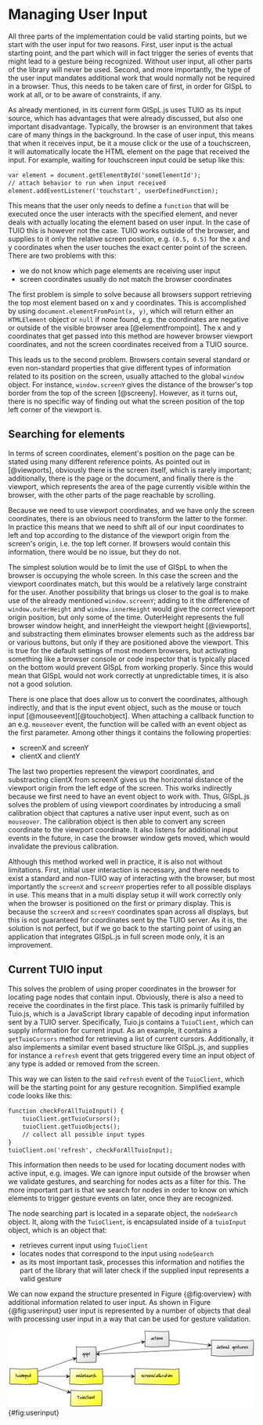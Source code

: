 # Managing User Input

All three parts of the implementation could be valid starting points, but we start with the user input for two reasons. First, user input is the actual starting point, and the part which will in fact trigger the series of events that might lead to a gesture being recognized. Without user input, all other parts of the library will never be used. Second, and more importantly, the type of the user input mandates additional work that would normally not be required in a browser. Thus, this needs to be taken care of first, in order for GISpL to work at all, or to be aware of constraints, if any.

As already mentioned, in its current form GISpL.js uses TUIO as its input source, which has advantages that were already discussed, but also one important disadvantage. Typically, the browser is an environment that takes care of many things in the background. In the case of user input, this means that when it receives input, be it a mouse click or the use of a touchscreen, it will automatically locate the HTML element on the page that received the input. For example, waiting for touchscreen input could be setup like this:

```
var element = document.getElementById('someElementId');
// attach behavior to run when input received
element.addEventListener('touchstart', userDefinedFunction);
```

This means that the user only needs to define a `function` that will be executed once the user interacts with the specified element, and never deals with actually locating the element based on user input. In the case of TUIO this is however not the case. TUIO works outside of the browser, and supplies to it only the relative screen position, e.g. `(0.5, 0.5)` for the x and y coordinates when the user touches the exact center point of the screen. There are two problems with this:

* we do not know which page elements are receiving user input
* screen coordinates usually do not match the browser coordinates

The first problem is simple to solve because all browsers support retrieving the top most element based on x and y coordinates. This is accomplished by using `document.elementFromPoint(x, y)`, which will return either an `HTMLElement` object or `null` if none found, e.g. the coordinates are negative or outside of the visible browser area [@elementfrompoint]. The x and y coordinates that get passed into this method are however browser viewport coordinates, and not the screen coordinates received from a TUIO source.

This leads us to the second problem. Browsers contain several standard or even non-standard properties that give different types of information related to its position on the screen, usually attached to the global `window` object. For instance, `window.screenY` gives the distance of the browser's top border from the top of the screen [@screeny]. However, as it turns out, there is no specific way of finding out what the screen position of the top left corner of the viewport is.

## Searching for elements

In terms of screen coordinates, element's position on the page can be stated using many different reference points. As pointed out in [@viewports], obviously there is the screen itself, which is rarely important; additionally, there is the page or the document, and finally there is the viewport, which represents the area of the page currently visible within the browser, with the other parts of the page reachable by scrolling.

Because we need to use viewport coordinates, and we have only the screen coordinates, there is an obvious need to transform the latter to the former. In practice this means that we need to shift all of our input coordinates to left and top according to the distance of the viewport origin from the screen's origin, i.e. the top left corner. If browsers would contain this information, there would be no issue, but they do not.

The simplest solution would be to limit the use of GISpL to when the browser is occupying the whole screen. In this case the screen and the viewport coordinates match, but this would be a relatively large constraint for the user. Another possibility that brings us closer to the goal is to make use of the already mentioned `window.screenY`; adding to it the difference of `window.outerHeight` and `window.innerHeight` would give the correct viewport origin position, but only some of the time. OuterHeight represents the full browser window height, and innerHeight the viewport height [@viewports], and substracting them eliminates browser elements such as the address bar or various buttons, but only if they are positioned above the viewport. This is true for the default settings of most modern browsers, but activating something like a browser console or code inspector that is typically placed on the bottom would prevent GISpL from working properly. Since this would mean that GISpL would not work correctly at unpredictable times, it is also not a good solution.

There is one place that does allow us to convert the coordinates, although indirectly, and that is the input event object, such as the mouse or touch input [@mouseevent][@touchobject]. When attaching a callback function to an e.g. `mouseover` event, the function will be called with an event object as the first parameter. Among other things it contains the following properties:

* screenX and screenY
* clientX and clientY

The last two properties represent the viewport coordinates, and substracting clientX from screenX gives us the horizontal distance of the viewport origin from the left edge of the screen. This works indirectly because we first need to have an event object to work with. Thus, GISpL.js solves the problem of using viewport coordinates by introducing a small calibration object that captures a native user input event, such as on `mouseover`. The calibration object is then able to convert any screen coordinate to the viewport coordinate. It also listens for additional input events in the future, in case the browser window gets moved, which would invalidate the previous calibration.

Although this method worked well in practice, it is also not without limitations. First, initial user interaction is necessary, and there needs to exist a standard and non-TUIO way of interacting with the browser, but most importantly the `screenX` and `screenY` properties refer to all possible displays in use. This means that in a multi display setup it will work correctly only when the browser is positioned on the first or primary display. This is because the `screenX` and `screenY` coordinates span across all displays, but this is not guaranteed for coordinates sent by the TUIO server. As it is, the solution is not perfect, but if we go back to the starting point of using an application that integrates GISpL.js in full screen mode only, it is an improvement.

## Current TUIO input

This solves the problem of using proper coordinates in the browser for locating page nodes that contain input. Obviously, there is also a need to receive the coordinates in the first place. This task is primarily fulfilled by Tuio.js, which is a JavaScript library capable of decoding input information sent by a TUIO server. Specifically, Tuio.js contains a `TuioClient`, which can supply information for current input. As an example, it contains a `getTuioCursors` method for retrieving a list of current cursors. Additionally, it also implements a similar event based structure like GISpL.js, and supplies for instance a `refresh` event that gets triggered every time an input object of any type is added or removed from the screen.

This way we can listen to the said `refresh` event of the `TuioClient`, which will be the starting point for any gesture recognition. Simplified example code looks like this:

```
function checkForAllTuioInput() {
    tuioClient.getTuioCursors();
    tuioClient.getTuioObjects();
    // collect all possible input types
}
tuioClient.on('refresh', checkForAllTuioInput);
```

This information then needs to be used for locating document nodes with active input, e.g. images. We can ignore input outside of the browser when we validate gestures, and searching for nodes acts as a filter for this. The more important part is that we search for nodes in order to know on which elements to trigger gesture events on later, once they are recognized. 

The node searching part is located in a separate object, the `nodeSearch` object. It, along with the `TuioClient`, is encapsulated inside of a `tuioInput` object, which is an object that:

* retrieves current input using `TuioClient`
* locates nodes that correspond to the input using `nodeSearch`
* as its most important task, processes this information and notifies the part of the library that will later check if the supplied input represents a valid gesture

We can now expand the structure presented in Figure {@fig:overview} with additional information related to user input. As shown in Figure {@fig:userinput} user input is represented by a number of objects that deal with processing user input in a way that can be used for gesture validation.

![Detailed overview of how user input gets processed](./figures/userinput.png){#fig:userinput}
